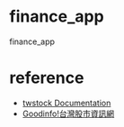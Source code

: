 # finance_app
finance_app

# reference
* [twstock Documentation](https://twstock.readthedocs.io/_/downloads/zh-tw/latest/pdf/)
* [Goodinfo!台灣股市資訊網](https://goodinfo.tw/tw/index.asp)